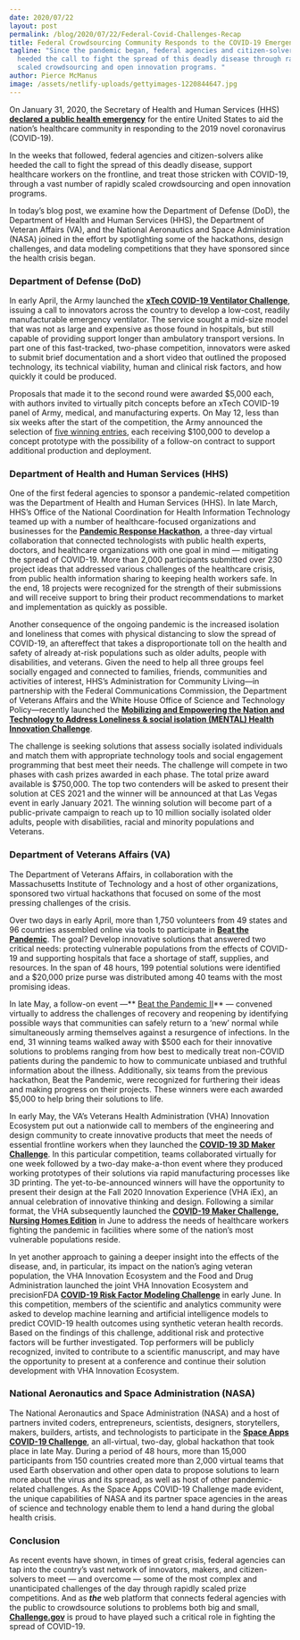 ```yaml
---
date: 2020/07/22
layout: post
permalink: /blog/2020/07/22/Federal-Covid-Challenges-Recap
title: Federal Crowdsourcing Community Responds to the COVID-19 Emergency
tagline: "Since the pandemic began, federal agencies and citizen-solvers have
  heeded the call to fight the spread of this deadly disease through rapidly
  scaled crowdsourcing and open innovation programs. "
author: Pierce McManus
image: /assets/netlify-uploads/gettyimages-1220844647.jpg
---
```

On January 31, 2020, the Secretary of Health and Human Services (HHS) **[declared a public health emergency](https://www.hhs.gov/about/news/2020/01/31/secretary-azar-declares-public-health-emergency-us-2019-novel-coronavirus.html)** for the entire United States to aid the nation’s healthcare community in responding to the 2019 novel coronavirus (COVID-19).

In the weeks that followed, federal agencies and citizen-solvers alike heeded the call to fight the spread of this deadly disease, support healthcare workers on the frontline, and treat those stricken with COVID-19, through a vast number of rapidly scaled crowdsourcing and open innovation programs.

In today’s blog post, we examine how the Department of Defense (DoD), the Department of Health and Human Services (HHS), the Department of Veteran Affairs (VA), and the National Aeronautics and Space Administration (NASA) joined in the effort by spotlighting some of the hackathons, design challenges, and data modeling competitions that they have sponsored since the health crisis began.

### Department of Defense (DoD)

In early April, the Army launched the **[xTech COVID-19 Ventilator Challenge](https://www.arl.army.mil/xtechsearch/competitions/covid-19-ventilator-challenge.html)**, issuing a call to innovators across the country to develop a low-cost, readily manufacturable emergency ventilator. The service sought a mid-size model that was not as large and expensive as those found in hospitals, but still capable of providing support longer than ambulatory transport versions. In part one of this fast-tracked, two-phase competition, innovators were asked to submit brief documentation and a short video that outlined the proposed technology, its technical viability, human and clinical risk factors, and how quickly it could be produced.

Proposals that made it to the second round were awarded $5,000 each, with authors invited to virtually pitch concepts before an xTech COVID-19 panel of Army, medical, and manufacturing experts. On May 12, less than six weeks after the start of the competition, the Army announced the selection of [five winning entries](https://www.arl.army.mil/xtechsearch/competitions/covid-19-ventilator-challenge.html), each receiving $100,000 to develop a concept prototype with the possibility of a follow-on contract to support additional production and deployment.

### Department of Health and Human Services (HHS)

One of the first federal agencies to sponsor a pandemic-related competition was the Department of Health and Human Services (HHS). In late March, HHS’s Office of the National Coordination for Health Information Technology teamed up with a number of healthcare-focused organizations and businesses for the **[Pandemic Response Hackathon](https://datavant.com/pandemic-response-hackathon/)**, a three-day virtual collaboration that connected technologists with public health experts, doctors, and healthcare organizations with one goal in mind — mitigating the spread of COVID-19. More than 2,000 participants submitted over 230 project ideas that addressed various challenges of the healthcare crisis, from public health information sharing to keeping health workers safe. In the end, 18 projects were recognized for the strength of their submissions and will receive support to bring their product recommendations to market and implementation as quickly as possible.

Another consequence of the ongoing pandemic is the increased isolation and loneliness that comes with physical distancing to slow the spread of COVID-19, an aftereffect that takes a disproportionate toll on the health and safety of already at-risk populations such as older adults, people with disabilities, and veterans. Given the need to help all three groups feel socially engaged and connected to families, friends, communities and activities of interest, HHS’s Administration for Community Living—in partnership with the Federal Communications Commission, the Department of Veterans Affairs and the White House Office of Science and Technology Policy—recently launched the **[Mobilizing and Empowering the Nation and Technology to Address Loneliness & social isolation (MENTAL) Health Innovation Challenge](https://www.challenge.gov/challenge/MENTAL-health-social-isolation-challenge/)**.

The challenge is seeking solutions that assess socially isolated individuals and match them with appropriate technology tools and social engagement programming that best meet their needs. The challenge will compete in two phases with cash prizes awarded in each phase. The total prize award available is $750,000. The top two contenders will be asked to present their solution at CES 2021 and the winner will be announced at that Las Vegas event in early January 2021. The winning solution will become part of a public-private campaign to reach up to 10 million socially isolated older adults, people with disabilities, racial and minority populations and Veterans.

### Department of Veterans Affairs (VA)

The Department of Veterans Affairs, in collaboration with the Massachusetts Institute of Technology and a host of other organizations, sponsored two virtual hackathons that focused on some of the most pressing challenges of the crisis.

Over two days in early April, more than 1,750 volunteers from 49 states and 96 countries assembled online via tools to participate in **[Beat the Pandemic](https://covid19challenge.mit.edu/beat-the-pandemic/)**. The goal? Develop innovative solutions that answered two critical needs: protecting vulnerable populations from the effects of COVID-19 and supporting hospitals that face a shortage of staff, supplies, and resources. In the span of 48 hours, 199 potential solutions were identified and a $20,000 prize purse was distributed among 40 teams with the most promising ideas.

In late May, a follow-on event —** [Beat the Pandemic II](https://covid19challenge.mit.edu/beat-the-pandemic-2/)** — convened virtually to address the challenges of recovery and reopening by identifying possible ways that communities can safely return to a ‘new’ normal while simultaneously arming themselves against a resurgence of infections. In the end, 31 winning teams walked away with $500 each for their innovative solutions to problems ranging from how best to medically treat non-COVID patients during the pandemic to how to communicate unbiased and truthful information about the illness. Additionally, six teams from the previous hackathon, Beat the Pandemic, were recognized for furthering their ideas and making progress on their projects. These winners were each awarded $5,000 to help bring their solutions to life.

In early May, the VA’s Veterans Health Administration (VHA) Innovation Ecosystem put out a nationwide call to members of the engineering and design community to create innovative products that meet the needs of essential frontline workers when they launched the **[COVID-19 3D Maker Challenge](https://www.covid19makerchallenge.com/)**. In this particular competition, teams collaborated virtually for one week followed by a two-day make-a-thon event where they produced working prototypes of their solutions via rapid manufacturing processes like 3D printing. The yet-to-be-announced winners will have the opportunity to present their design at the Fall 2020 Innovation Experience (VHA iEx), an annual celebration of innovative thinking and design. Following a similar format, the VHA subsequently launched the **[COVID-19 Maker Challenge, Nursing Homes Edition](https://www.covid19makerchallenge.com/nursing-home/assisted-living-challenge)** in June to address the needs of healthcare workers fighting the pandemic in facilities where some of the nation’s most vulnerable populations reside.

In yet another approach to gaining a deeper insight into the effects of the disease, and, in particular, its impact on the nation’s aging veteran population, the VHA Innovation Ecosystem and the Food and Drug Administration launched the joint VHA Innovation Ecosystem and precisionFDA **[COVID-19 Risk Factor Modeling Challenge](https://precision.fda.gov/challenges/11)** in early June. In this competition, members of the scientific and analytics community were asked to develop machine learning and artificial intelligence models to predict COVID-19 health outcomes using synthetic veteran health records. Based on the findings of this challenge, additional risk and protective factors will be further investigated. Top performers will be publicly recognized, invited to contribute to a scientific manuscript, and may have the opportunity to present at a conference and continue their solution development with VHA Innovation Ecosystem.

### National Aeronautics and Space Administration (NASA)

The National Aeronautics and Space Administration (NASA) and a host of partners invited coders, entrepreneurs, scientists, designers, storytellers, makers, builders, artists, and technologists to participate in the **[Space Apps COVID-19 Challenge](https://covid19.spaceappschallenge.org/)**, an all-virtual, two-day, global hackathon that took place in late May. During a period of 48 hours, more than 15,000 participants from 150 countries created more than 2,000 virtual teams that used Earth observation and other open data to propose solutions to learn more about the virus and its spread, as well as host of other pandemic-related challenges. As the Space Apps COVID-19 Challenge made evident, the unique capabilities of NASA and its partner space agencies in the areas of science and technology enable them to lend a hand during the global health crisis.

### Conclusion

As recent events have shown, in times of great crisis, federal agencies can tap into the country’s vast network of innovators, makers, and citizen-solvers to meet — and overcome — some of the most complex and unanticipated challenges of the day through rapidly scaled prize competitions. And as ***the*** web platform that connects federal agencies with the public to crowdsource solutions to problems both big and small, **[Challenge.gov](https://www.challenge.gov/)** is proud to have played such a critical role in fighting the spread of COVID-19.